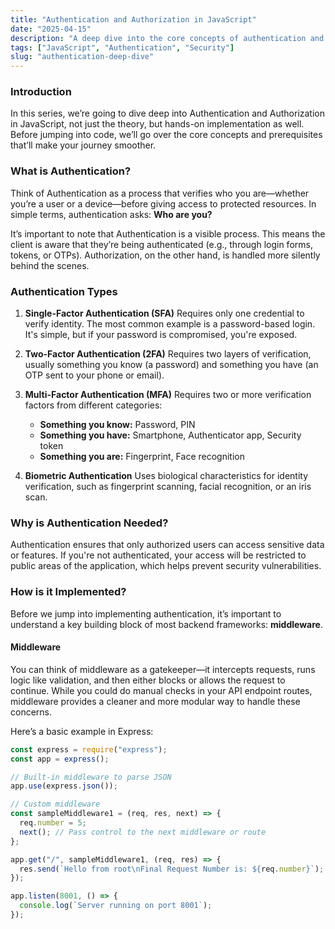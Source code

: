 ```yaml
---
title: "Authentication and Authorization in JavaScript"
date: "2025-04-15"
description: "A deep dive into the core concepts of authentication and authorization, with hands-on examples."
tags: ["JavaScript", "Authentication", "Security"]
slug: "authentication-deep-dive"
---
```


### Introduction

In this series, we’re going to dive deep into Authentication and Authorization in JavaScript, not just the theory, but hands-on implementation as well. Before jumping into code, we’ll go over the core concepts and prerequisites that’ll make your journey smoother.

### What is Authentication?

Think of Authentication as a process that verifies who you are—whether you’re a user or a device—before giving access to protected resources. In simple terms, authentication asks: **Who are you?**

It’s important to note that Authentication is a visible process. This means the client is aware that they’re being authenticated (e.g., through login forms, tokens, or OTPs). Authorization, on the other hand, is handled more silently behind the scenes.

### Authentication Types

1.  **Single-Factor Authentication (SFA)**
    Requires only one credential to verify identity. The most common example is a password-based login. It's simple, but if your password is compromised, you're exposed.

2.  **Two-Factor Authentication (2FA)**
    Requires two layers of verification, usually something you know (a password) and something you have (an OTP sent to your phone or email).

3.  **Multi-Factor Authentication (MFA)**
    Requires two or more verification factors from different categories:
    * **Something you know:** Password, PIN
    * **Something you have:** Smartphone, Authenticator app, Security token
    * **Something you are:** Fingerprint, Face recognition

4.  **Biometric Authentication**
    Uses biological characteristics for identity verification, such as fingerprint scanning, facial recognition, or an iris scan.

### Why is Authentication Needed?

Authentication ensures that only authorized users can access sensitive data or features. If you're not authenticated, your access will be restricted to public areas of the application, which helps prevent security vulnerabilities.

### How is it Implemented?

Before we jump into implementing authentication, it’s important to understand a key building block of most backend frameworks: **middleware**.

#### Middleware

You can think of middleware as a gatekeeper—it intercepts requests, runs logic like validation, and then either blocks or allows the request to continue. While you could do manual checks in your API endpoint routes, middleware provides a cleaner and more modular way to handle these concerns.

Here’s a basic example in Express:

```javascript
const express = require("express");
const app = express();

// Built-in middleware to parse JSON
app.use(express.json());

// Custom middleware
const sampleMiddleware1 = (req, res, next) => {
  req.number = 5;
  next(); // Pass control to the next middleware or route
};

app.get("/", sampleMiddleware1, (req, res) => {
  res.send(`Hello from root\nFinal Request Number is: ${req.number}`);
});

app.listen(8001, () => {
  console.log(`Server running on port 8001`);
});
